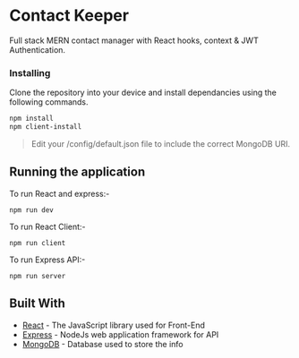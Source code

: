 # Contact Keeper

Full stack MERN contact manager with React hooks, context & JWT Authentication.

### Installing

Clone the repository into your device and install dependancies using the following commands.

```bash
npm install
npm client-install
```

> Edit your /config/default.json file to include the correct MongoDB URI.

## Running the application

To run React and express:-

```
npm run dev
```

To run React Client:-

```
npm run client
```

To run Express API:-

```
npm run server
```

## Built With

- [React](https://reactjs.org/docs/getting-started.html/) - The JavaScript library used for Front-End
- [Express](https://expressjs.com/en/starter/installing.html/) - NodeJs web application framework for API
- [MongoDB](https://www.mongodb.com//) - Database used to store the info

